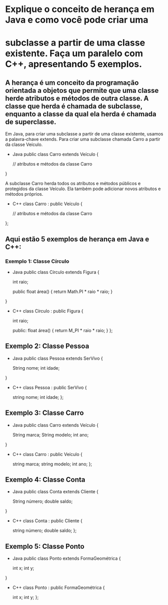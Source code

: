 # Explique o conceito de herança em Java e como você pode criar uma 
# subclasse a partir de uma classe existente. Faça um paralelo com C++, apresentando 5 exemplos.

## A herança é um conceito da programação orientada a objetos que permite que uma classe herde atributos e métodos de outra classe. A classe que herda é chamada de subclasse, enquanto a classe da qual ela herda é chamada de superclasse.

Em Java, para criar uma subclasse a partir de uma classe existente, usamos a palavra-chave extends. Para criar uma subclasse chamada Carro a partir da classe Veículo.

* Java
public class Carro extends Veículo {

  // atributos e métodos da classe Carro

}

A subclasse Carro herda todos os atributos e métodos públicos e protegidos da classe Veículo. Ela também pode adicionar novos atributos e métodos próprios.

* C++
class Carro : public Veículo {

  // atributos e métodos da classe Carro

};

## Aqui estão 5 exemplos de herança em Java e C++:

### Exemplo 1: Classe Círculo

* Java
public class Círculo extends Figura {

  int raio;

  public float área() {
    return Math.PI * raio * raio;
  }

}

* C++
class Círculo : public Figura {

  int raio;

  public:
    float área() {
      return M_PI * raio * raio;
    }
};

## Exemplo 2: Classe Pessoa

* Java
public class Pessoa extends SerVivo {

  String nome;
  int idade;

}

* C++
class Pessoa : public SerVivo {

  string nome;
  int idade;
};

## Exemplo 3: Classe Carro

* Java
public class Carro extends Veículo {

  String marca;
  String modelo;
  int ano;

}

* C++
class Carro : public Veículo {

  string marca;
  string modelo;
  int ano;
};

## Exemplo 4: Classe Conta

* Java
public class Conta extends Cliente {

  String número;
  double saldo;

}

* C++
class Conta : public Cliente {

  string número;
  double saldo;
};

## Exemplo 5: Classe Ponto

* Java
public class Ponto extends FormaGeométrica {

  int x;
  int y;

}

* C++
class Ponto : public FormaGeométrica {

  int x;
  int y;
};
